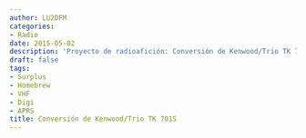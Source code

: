 ```yaml
---
author: LU2DFM
categories:
- Radio
date: 2015-05-02
description: 'Proyecto de radioafición: Conversión de Kenwood/Trio TK 701S. '
draft: false
tags:
- Surplus
- Homebrew
- VHF
- Digi
- APRS
title: Conversión de Kenwood/Trio TK 701S
---
```


